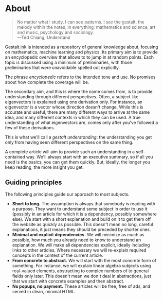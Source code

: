 # About

<blockquote>
No matter what I study, I can see patterns. I see the gestalt, the melody within the notes, in everything: mathematics and science, art and music, psychology and sociology. <br/>
&mdash;Ted Chiang, Understand
</blockquote>

Gestalt.ink is intended as a repository of general knowledge about, focusing on mathematics, machine learning and physics. Its primary aim is to provide an encyclopedic overview that allows to to jump in at random points. Each topic is discussed using a minimum of preliminaries, with those preliminaries that were unavoidable spelled out explicitly. 

<aside>The phrase <em>encyclopedic</em> refers to the intended tone and use. No promises about how complete the coverage will be.
</aside>

The secondary aim, and this is where the name comes from, is to provide understanding through different perspectives. Often, a subject like eigenvectors is explained using one derivation only. For instance, an eigenvector is a vector whose direction doesn't change. While this is accurate and useful, there are many different ways to arrive at the same idea, and many different contexts in which they can be used. A true understanding of what eigenvectors are, comes only after you've followed a few of these derivations.

This is what we'll call a _gestalt understanding_: the understanding you get only from having seen different perspectives on the same thing.

A complete article will aim to provide such an understanding in a self-contained way. We'll always start with an executive summary, so if all you need is the basics, you can get them quickly. But, ideally, the longer you keep reading, the more insight you get.

## Guiding principles

The following principles guide our approach to most subjects. 
* **Short to long.** The assumption is always that somebody is reading with a purpose. They want to understand some subject in order to use it (possibly in an article for which it is a dependency, possibly somewhere else). We start with a short explanation and build on it to get them off the website as quickly as possible. This doesn't mean no long, careful explanations, it just means they should be preceded by shorter ones.
* **Minimal and explicit dependencies.** We will minimize as much as possible, how much you already need to know to understand an explanation. We will make all dependencies explicit, ideally including links to other articles. Where necessary we will re-explain required concepts in the context of the current article.
* **From concrete to abstract.** We will start with the most concrete form of something. For instance, we will explain linear algebra subjects using real-valued elements, abstracting to complex numbers of to general fields only later. This doesn't mean we don't deal in abstractions, just that we start with concrete examples and then abstract.
* **No popups, no payment.** These articles will be free, free of ads, and served in clean, minimal HTML. 
